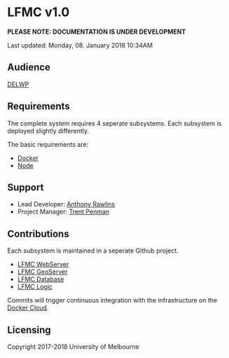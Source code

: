 # LFMC v1.0

**PLEASE NOTE: DOCUMENTATION IS UNDER DEVELOPMENT**

Last updated: Monday, 08. January 2018 10:34AM 

## Audience

[DELWP](https://www.delwp.vic.gov.au/)

## Requirements
The complete system requires 4 seperate subsystems. Each subsystem is deployed slightly differently.

The basic requirements are:

- [Docker](https://docker.io)
- [Node](https://nodejs.org)

## Support

- Lead Developer: [Anthony Rawlins](mailto:anthony.rawlins@unimelb.edu.au)
- Project Manager: [Trent Penman](mailto:trent.penman@unimelb.edu.au)

## Contributions

Each subsystem is maintained in a seperate Github project.

- [LFMC WebServer](https://github.com/AnthonyRawlinsUoM/lfmc-staging)
- [LFMC GeoServer](https://github.com/AnthonyRawlinsUoM/lfmc-geoserver)
- [LFMC Database](https://github.com/AnthonyRawlinsUoM/lfmc-mongodb)
- [LFMC Logic](https://github.com/AnthonyRawlinsUoM/lfmc-pipeline)

Commits will trigger continuous integration with the infrastructure on the [Docker Cloud](https://cloud.docker.com/).


## Licensing

Copyright 2017-2018 University of Melbourne